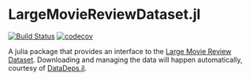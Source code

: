 # LargeMovieReviewDataset.jl

[![Build Status](https://travis-ci.org/dellison/LargeMovieReviewDataset.jl.svg?branch=master)](https://travis-ci.org/dellison/LargeMovieReviewDataset.jl) [![codecov](https://codecov.io/gh/dellison/LargeMovieReviewDataset.jl/branch/master/graph/badge.svg)](https://codecov.io/gh/dellison/LargeMovieReviewDataset.jl)

A julia package that provides an interface to the [Large Movie Review Dataset](https://ai.stanford.edu/~amaas/data/sentiment/). Downloading and managing the data will happen automatically, courtesy of [DataDeps.jl](https://github.com/oxinabox/DataDeps.jl).

